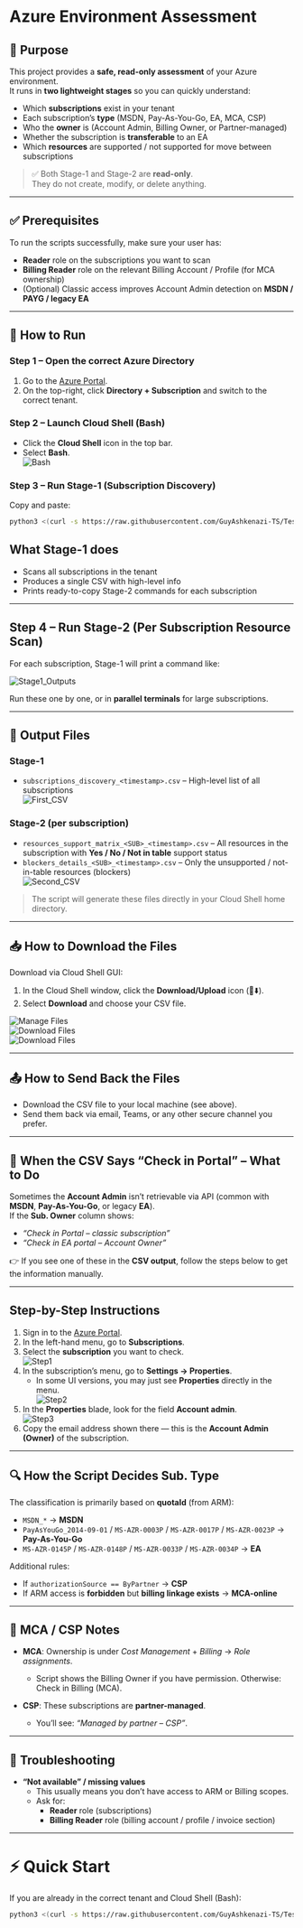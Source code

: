 # Azure Environment Assessment

## 🎯 Purpose
This project provides a **safe, read-only assessment** of your Azure environment.  
It runs in **two lightweight stages** so you can quickly understand:

- Which **subscriptions** exist in your tenant
- Each subscription’s **type** (MSDN, Pay-As-You-Go, EA, MCA, CSP)
- Who the **owner** is (Account Admin, Billing Owner, or Partner-managed)
- Whether the subscription is **transferable** to an EA
- Which **resources** are supported / not supported for move between subscriptions

> ✅ Both Stage-1 and Stage-2 are **read-only**.  
> They do not create, modify, or delete anything.

---

## ✅ Prerequisites

To run the scripts successfully, make sure your user has:

- **Reader** role on the subscriptions you want to scan  
- **Billing Reader** role on the relevant Billing Account / Profile (for MCA ownership)  
- (Optional) Classic access improves Account Admin detection on **MSDN / PAYG / legacy EA**

---

## 🚀 How to Run

### Step 1 – Open the correct Azure Directory
1. Go to the [Azure Portal](https://portal.azure.com).  
2. On the top-right, click **Directory + Subscription** and switch to the correct tenant.

### Step 2 – Launch Cloud Shell (Bash)
- Click the **Cloud Shell** icon in the top bar.  
- Select **Bash**.  
  ![Bash](S-Screenshots/Bash.png)

### Step 3 – Run Stage-1 (Subscription Discovery)

Copy and paste:

```bash
python3 <(curl -s https://raw.githubusercontent.com/GuyAshkenazi-TS/Test/refs/heads/main/azure_assess_stage1.py)
   ```
## What Stage-1 does
- Scans all subscriptions in the tenant  
- Produces a single CSV with high-level info  
- Prints ready-to-copy Stage-2 commands for each subscription  

---

## Step 4 – Run Stage-2 (Per Subscription Resource Scan)
For each subscription, Stage-1 will print a command like:

![Stage1_Outputs](S-Screenshots/Stage1_Outputs.png)

Run these one by one, or in **parallel terminals** for large subscriptions.  

---

## 📂 Output Files

### Stage-1
- `subscriptions_discovery_<timestamp>.csv` – High-level list of all subscriptions  
![First_CSV](S-Screenshots/First_CSV.png)

### Stage-2 (per subscription)
- `resources_support_matrix_<SUB>_<timestamp>.csv` – All resources in the subscription with **Yes / No / Not in table** support status  
- `blockers_details_<SUB>_<timestamp>.csv` – Only the unsupported / not-in-table resources (blockers)  
![Second_CSV](S-Screenshots/Second_CSV.png)

> The script will generate these files directly in your Cloud Shell home directory.

---

## 📥 How to Download the Files
Download via Cloud Shell GUI:

1. In the Cloud Shell window, click the **Download/Upload** icon (📂⬇️).  
2. Select **Download** and choose your CSV file.  

![Manage Files](S-Screenshots/Manage-Files.png)  
![Download Files](S-Screenshots/Download.png)  
![Download Files](S-Screenshots/Download_File.png)  

---

## 📤 How to Send Back the Files
- Download the CSV file to your local machine (see above).  
- Send them back via email, Teams, or any other secure channel you prefer.  

---

## 🧭 When the CSV Says “Check in Portal” – What to Do
Sometimes the **Account Admin** isn’t retrievable via API (common with **MSDN**, **Pay-As-You-Go**, or legacy **EA**).  
If the **Sub. Owner** column shows:  

- *“Check in Portal – classic subscription”*  
- *“Check in EA portal – Account Owner”*  

👉 If you see one of these in the **CSV output**, follow the steps below to get the information manually.

---

## Step-by-Step Instructions
1. Sign in to the [Azure Portal](https://portal.azure.com).  
2. In the left-hand menu, go to **Subscriptions**.  
3. Select the **subscription** you want to check.  
   ![Step1](S-Screenshots/Steps1.png)  
4. In the subscription’s menu, go to **Settings → Properties**.  
   - In some UI versions, you may just see **Properties** directly in the menu.  
   ![Step2](S-Screenshots/Steps2.png)  
5. In the **Properties** blade, look for the field **Account admin**.  
   ![Step3](S-Screenshots/Step3.png)  
6. Copy the email address shown there — this is the **Account Admin (Owner)** of the subscription.  

---

## 🔍 How the Script Decides **Sub. Type**
The classification is primarily based on **quotaId** (from ARM):

- `MSDN_*` → **MSDN**  
- `PayAsYouGo_2014-09-01` / `MS-AZR-0003P` / `MS-AZR-0017P` / `MS-AZR-0023P` → **Pay-As-You-Go**  
- `MS-AZR-0145P` / `MS-AZR-0148P` / `MS-AZR-0033P` / `MS-AZR-0034P` → **EA**  

Additional rules:
- If `authorizationSource == ByPartner` → **CSP**  
- If ARM access is **forbidden** but **billing linkage exists** → **MCA-online**  

---

## 📌 MCA / CSP Notes
- **MCA**: Ownership is under *Cost Management* + *Billing* → *Role assignments*. 
  - Script shows the Billing Owner if you have permission. Otherwise: Check in Billing (MCA).   

- **CSP**: These subscriptions are **partner-managed**.  
  - You’ll see: *“Managed by partner – CSP”*.  

---

## 🔧 Troubleshooting
- **“Not available” / missing values**  
  - This usually means you don’t have access to ARM or Billing scopes.  
  - Ask for:  
    - **Reader** role (subscriptions)  
    - **Billing Reader** role (billing account / profile / invoice section)  

---

# ⚡ Quick Start

If you are already in the correct tenant and Cloud Shell (Bash):
```bash
python3 <(curl -s https://raw.githubusercontent.com/GuyAshkenazi-TS/Test/refs/heads/main/azure_assess_stage1.py)
   ```
